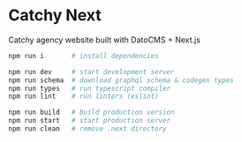 # Catchy Next

Catchy agency website built with DatoCMS + Next.js

```sh
npm run i       # install dependencies

npm run dev     # start development server
npm run schema  # download graphql schema & codegen types
npm run types   # run typescript compiler
npm run lint    # run linters (eslint)

npm run build   # build production version
npm run start   # start production server
npm run clean   # remove .next directory
```
